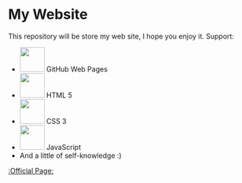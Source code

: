# My Website
This repository will be store my web site, I hope you enjoy it.
Support:
- <img src="https://cdn.jsdelivr.net/gh/devicons/devicon/icons/github/github-original.svg" height="50" width="50"/> GitHub Web Pages
- <img src="https://cdn.jsdelivr.net/gh/devicons/devicon/icons/html5/html5-original.svg" height="50" width="50"/> HTML 5
- <img src="https://cdn.jsdelivr.net/gh/devicons/devicon/icons/css3/css3-original.svg" height="50" width="50"/> CSS 3
- <img src="https://cdn.jsdelivr.net/gh/devicons/devicon/icons/javascript/javascript-original.svg" height="50" width="50"/> JavaScript
- And a little of self-knowledge :)

<a href="https://simadinisvc.github.io/My_website/">:Official Page:</a><br>